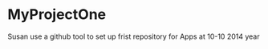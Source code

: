 MyProjectOne
============

Susan use a github tool to set up frist repository for Apps at 10-10 2014 year
